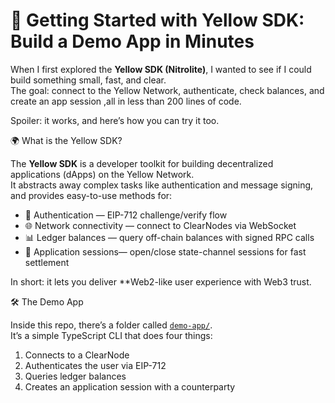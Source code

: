 # 🚀 Getting Started with Yellow SDK: Build a Demo App in Minutes

When I first explored the **Yellow SDK (Nitrolite)**, I wanted to see if I could build something small, fast, and clear.  
The goal: connect to the Yellow Network, authenticate, check balances, and create an app session ,all in less than 200 lines of code.  

Spoiler: it works, and here’s how you can try it too.  



🌍 What is the Yellow SDK?

The **Yellow SDK** is a developer toolkit for building decentralized applications (dApps) on the Yellow Network.  
It abstracts away complex tasks like authentication and message signing, and provides easy-to-use methods for:

- 🔐 Authentication — EIP-712 challenge/verify flow  
- 🌐 Network connectivity — connect to ClearNodes via WebSocket  
- 📊 Ledger balances — query off-chain balances with signed RPC calls  
- 🔗 Application sessions— open/close state-channel sessions for fast settlement  

In short: it lets you deliver **Web2-like user experience with Web3 trust.


🛠 The Demo App

Inside this repo, there’s a folder called [`demo-app/`](./demo-app).  
It’s a simple TypeScript CLI that does four things:

1. Connects to a ClearNode  
2. Authenticates the user via EIP-712  
3. Queries ledger balances  
4. Creates an application session with a counterparty  
